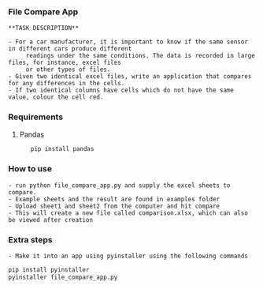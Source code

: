 ### File Compare App

    **TASK DESCRIPTION**
    
    - For a car manufacturer, it is important to know if the same sensor in different cars produce different  
         readings under the same conditions. The data is recorded in large files, for instance, excel files  
         or other types of files.
    - Given two identical excel files, write an application that compares for any differences in the cells.
    - If two identical columns have cells which do not have the same value, colour the cell red.
### Requirements
   1. Pandas
         ```bash
            pip install pandas
         ```
  
### How to use
    - run python file_compare_app.py and supply the excel sheets to compare.
    - Example sheets and the result are found in examples folder
    - Upload sheet1 and sheet2 from the computer and hit compare
    - This will create a new file called comparison.xlsx, which can also be viewed after creation

### Extra steps
    - Make it into an app using pyinstaller using the following commands
   ```bash
   pip install pyinstaller
   pyinstaller file_compare_app.py 
   ```
